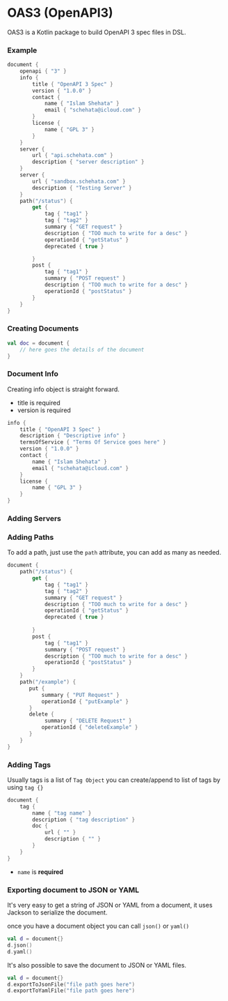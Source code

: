 # OAS3 (OpenAPI3)

OAS3 is a Kotlin package to build OpenAPI 3 spec files in DSL.


### Example

```kotlin
document {
    openapi { "3" }
    info {
        title { "OpenAPI 3 Spec" }
        version { "1.0.0" }
        contact {
            name { "Islam Shehata" }
            email { "schehata@icloud.com" }
        }
        license {
            name { "GPL 3" }
        }
    }
    server {
        url { "api.schehata.com" }
        description { "server description" }
    }
    server {
        url { "sandbox.schehata.com" }
        description { "Testing Server" }
    }
    path("/status") {
        get {
            tag { "tag1" }
            tag { "tag2" }
            summary { "GET request" }
            description { "TOO much to write for a desc" }
            operationId { "getStatus" }
            deprecated { true }

        }
        post {
            tag { "tag1" }
            summary { "POST request" }
            description { "TOO much to write for a desc" }
            operationId { "postStatus" }
        }
    }
}
```

### Creating Documents

```kotlin
val doc = document {
    // here goes the details of the document
}
```


### Document Info

Creating info object is straight forward.

- title is required
- version is required

```kotlin
info {
    title { "OpenAPI 3 Spec" }
    description { "Descriptive info" }
    termsOfService { "Terms Of Service goes here" }
    version { "1.0.0" }
    contact {
        name { "Islam Shehata" }
        email { "schehata@icloud.com" }
    }
    license {
        name { "GPL 3" }
    }
}
```


### Adding Servers



### Adding Paths

To add a path, just use the `path` attribute, you can add as many as needed.

```kotlin
document {
    path("/status") {
        get {
            tag { "tag1" }
            tag { "tag2" }
            summary { "GET request" }
            description { "TOO much to write for a desc" }
            operationId { "getStatus" }
            deprecated { true }
    
        }
        post {
            tag { "tag1" }
            summary { "POST request" }
            description { "TOO much to write for a desc" }
            operationId { "postStatus" }
        }
    }
    path("/example") {
       put {
           summary { "PUT Request" }
           operationId { "putExample" }
       }
       delete {
            summary { "DELETE Request" }
           operationId { "deleteExample" }
       }
    }
}
```


### Adding Tags 

Usually tags is a list of `Tag Object` you can create/append to list of 
tags by using `tag {}`

```kotlin
document {
    tag {
        name { "tag name" }
        description { "tag description" }
        doc {
            url { "" }
            description { "" }
        }
    }
}
```

 - `name` is **required**

### Exporting document to JSON or YAML

It's very easy to get a string of JSON or YAML
from a document, it uses Jackson to serialize the document.

once you have a document object you can call `json()` or `yaml()` 

```kotlin
val d = document{}
d.json()
d.yaml()
```

It's also possible to save the document to JSON or YAML files. 

```kotlin
val d = document{}
d.exportToJsonFile("file path goes here")
d.exportToYamlFile("file path goes here")
```
